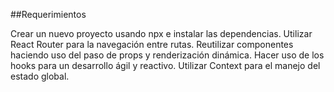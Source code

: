 ##Requerimientos

Crear un nuevo proyecto usando npx e instalar las dependencias.
Utilizar React Router para la navegación entre rutas.
Reutilizar componentes haciendo uso del paso de props y renderización dinámica.
Hacer uso de los hooks para un desarrollo ágil y reactivo.
Utilizar Context para el manejo del estado global.
